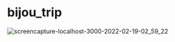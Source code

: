 ﻿# bijou_trip
![screencapture-localhost-3000-2022-02-19-02_59_22](https://user-images.githubusercontent.com/78864735/154760477-cf575338-e152-4084-8db4-cc6aa51fef6d.png)

